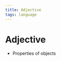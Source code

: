 ```yaml
---
title: Adjective
tags: language
---
```


# Adjective
- Properties of objects




























































